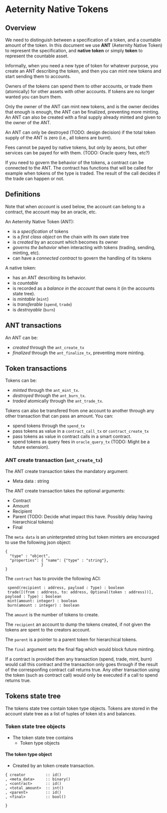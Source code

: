 # Aeternity Native Tokens

## Overview

We need to distinguish between a specification of a token, and a
countable amount of the token.  In this document we use **ANT**
(Aeternity Native Token) to represent the specification, and **native
token** or simply **token** to represent the countable asset.

Informally, when you need a new type of token for whatever purpose,
you create an ANT describing the token, and then you can mint new
tokens and start sending them to accounts.

Owners of the tokens can spend them to other accounts, or trade them
(atomically) for other assets with other accounts. If tokens are no
longer wanted you can burn them.

Only the owner of the ANT can mint new tokens, and is the owner
decides that enough is enough, the ANT can be finalized, preventing
more minting. An ANT can also be created with a final supply already
minted and given to the owner of the ANT.

An ANT can only be destroyed (TODO: design decision) if the total
token supply of the ANT is zero (i.e., all tokens are burnt).

Fees cannot be payed by native tokens, but only by aeons, but other
services can be payed for with them. (TODO: Oracle query fees, etc?)

If you need to govern the behavior of the tokens, a contract can be
connected to the ANT. The contract has functions that will be called
for example when tokens of the type is traded. The result of the call
decides if the trade can happen or not.


## Definitions

Note that when *account* is used below, the account can belong to a
contract, the account may be an oracle, etc.

An Aeternity Native Token (ANT):
- is a *specification* of tokens
- is a *first class object* on the chain with its own state tree
- is *created* by an account which becomes its owner
- *governs the behavior* when interacting with tokens (trading, sending, minting, etc).
- can have a *connected contract* to govern the handling of its tokens

A native token:
- has an ANT describing its behavior.
- is *countable*
- is recorded as a *balance in the account* that owns it (in the accounts state tree).
- is *mintable* (`mint`)
- is *transferable* (`spend`, `trade`)
- is *destroyable* (`burn`)

## ANT transactions
An ANT can be:
- *created* through the `ant_create_tx`
- *finalized* through the `ant_finalize_tx`, preventing more minting.

## Token transactions

Tokens can be:
- *minted* through the `ant_mint_tx`.
- *destroyed* through the `ant_burn_tx`.
- *traded* atomically through the `ant_trade_tx`.

Tokens can also be transfered from one account to another through any
other transaction that can pass an amount. You can:
- spend tokens through the `spend_tx`
- pass tokens as value in a `contract_call_tx` or `contract_create_tx`
- pass tokens as value in contract calls in a smart contract.
- spend tokens as query fees in `oracle_query_tx` (TODO: Might be a future extension).

### ANT create transaction (`ant_create_tx`)

The ANT create transaction takes the mandatory argument:
- Meta data : string

The ANT create transaction takes the optional arguments:
- Contract
- Amount
- Recipient
- Parent  (TODO: Decide what impact this have. Possibly delay having hierarchical tokens)
- Final

The `meta data` is an uninterpreted string but token minters are encouraged to
use the following json object:
```
{
  "type" : "object",
  "properties": { "name": {"type" : "string"},
                }
}
```

The `contract` has to provide the following ACI:
```
 spend(recipient : address, payload : Type) : boolean
 trade([(from : address, to: address, Optional(token : address))], payload : Type) : boolean
 mint(amount: integer) : boolean
 burn(amount : integer) : boolean
```

The `amount` is the number of tokens to create.

The `recipient` an account to dump the tokens created, if not given the tokens are
spent to the creators account.

The `parent` is a pointer to a parent token for hierarchical tokens.

The `final` argument sets the final flag which would block future minting.

If a contract is provided then any transaction (spend, trade, mint, burn) would
call this contract and the transaction only goes through if the result of the
corresponfing contract call returns true. Any other transaction using
the token (such as contract call) would only be executed if a call to spend
returns true.

## Tokens state tree

The tokens state tree contain token type objects.
Tokens are stored in the account state tree as a list of tuples of
token id:s and balances.

### Token state tree objects

- The token state tree contains
  - Token type objects

#### The token type object

- Created by an token create transaction.

```
{ creator         :: id()
, <meta_data>     :: binary()
, <contract>      :: id()
, <total_amount>  :: int()
, <parent>        :: id()
, <final>         :: bool()

}
```


